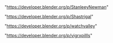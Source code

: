 "https://developer.blender.org/p/StanleeyNewman"

"https://developer.blender.org/p/Shastrigal"

"https://developer.blender.org/p/watchvalley"

"https://developer.blender.org/p/vigrxpillls"


